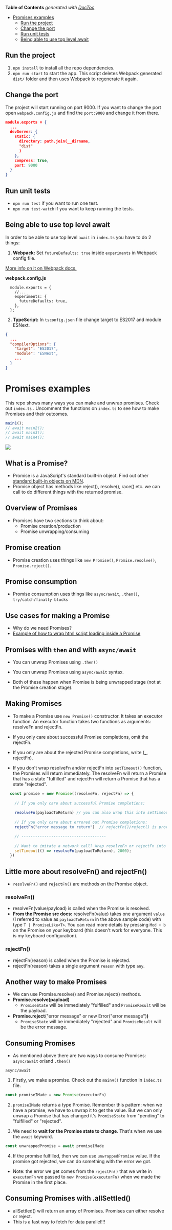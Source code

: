 <!-- START doctoc generated TOC please keep comment here to allow auto update -->
<!-- DON'T EDIT THIS SECTION, INSTEAD RE-RUN doctoc TO UPDATE -->
**Table of Contents**  *generated
with [DocToc](https://github.com/thlorenz/doctoc)*

- [Promises examples](#promises-examples)
  - [Run the project](#run-the-project)
  - [Change the port](#change-the-port)
  - [Run unit tests](#run-unit-tests)
  - [Being able to use top level await](#being-able-to-use-top-level-await)

<!-- END doctoc generated TOC please keep comment here to allow auto update -->

## Run the project

1. `npm install` to install all the repo dependencies.
2. `npm run start` to start the app. This script deletes Webpack generated
   `dist/` folder and then uses Webpack to regenerate it again.

## Change the port

The project will start running on port 9000. If you want to change the port
open `webpack.config.js` and find the `port:9000` and change it from there.

```json
module.exports = {
  ...
  devServer: {
    static: {
      directory: path.join(__dirname,
      "dist"
      )
    },
    compress: true,
    port: 9000
  }
}
```

## Run unit tests

- `npm run test` if you want to run one test.
- `npm run test-watch` if you want to keep running the tests.

## Being able to use top level await

In order to be able to use top level `await` in `index.ts` you have to do 2
things:

1. **Webpack:** Set `futureDefaults: true` inside `experiments` in Webpack
   config file.

[More info on it on Webpack docs.](https://webpack.js.org/configuration/experiments/#experimentsfuturedefaults)

**webpack.config.js**

```
  module.exports = {
    //...
    experiments: {
      futureDefaults: true,
    },
  };

```

2. **TypeScript:** In `tsconfig.json` file change target to ES2017 and module
   ESNext.

```json
{
  ...
  "compilerOptions": {
    "target": "ES2017",
    "module": "ESNext",
    ...
  }
}
```

# Promises examples

This repo shows many ways you can make and unwrap promises. Check out `index.ts`
. Uncomment the functions on `index.ts` to see how to make Promises and
their outcomes.

```typescript
main1();
// await main2();
// await main3();
// await main4();
```

![](src/promises-cheat-sheet.jpg)

## What is a Promise?
- Promise is a JavaScript's standard built-in object. Find out other [standard built-in objects on MDN](https://developer.mozilla.org/en-US/docs/Web/JavaScript/Reference/Global_Objects).
- Promise object has methods like reject(), resolve(), race() etc. we can call to do different
  things with the returned promise. 

## Overview of Promises

- Promises have two sections to think about:
  - Promise creation/production
  - Promise unwrapping/consuming

## Promise creation

- Promise creation uses things like `new Promise()`, `Promise.resolve()`,
  `Promise.reject()`.

## Promise consumption

- Promise consumption uses things like `async/await`, `.then()`,
  `try/catch/finally blocks`

## Use cases for making a Promise

- Why do we need Promises?
- [Example of how to wrap html script loading inside a Promise](https://javascript.info/promise-basics#loadscript)

## Promises with `then` and with `async/await`

- You can unwrap Promises using `.then()`
- You can unwrap Promises using `async/await` syntax.


- Both of these happen when Promise is being unwrapped stage (not at the Promise
  creation stage).

## Making Promises

- To make a Promise use `new Promise()` constructor. It takes an executor
  function. An executor function takes two functions as arguments: resolveFn and
  rejectFn.
- If you only care about successful Promise completions, omit the rejectFn.
- If you only are about the rejected Promise completions, write (**_**,
  rejectFn).


- If you don't wrap resolveFn and/or rejectFn into `setTimeout()` function, the
  Promises will return immediately. The resolveFn will return a Promise that has
  a state "fulfilled" and rejectFn will return a Promise that has a state
  "rejected".

``` typescript
  const promise = new Promise((resolveFn, rejectFn) => {
  
    // If you only care about successful Promise completions:
  
    resolveFn(payloadToReturn) // you can also wrap this into setTimeout(). resolveFn()/resolve() is provided by the Promise constructor.
    
    // If you only care about errored out Promise completions:
    rejectFn("error message to return")  // rejectFn()/reject() is provided by the Promise constructor.

    // -------------------------------------
    
    // Want to imitate a network call? Wrap resolveFn or rejectFn into setTimeout() 
    setTimeout(() => resolveFn(payloadToReturn), 2000);
  })
```

## Little more about resolveFn() and rejectFn()
- `resolveFn()` and `rejectFn()` are methods on the Promise object.

### resolveFn()
- resolveFn(value/payload) is called when the Promise is resolved.
- **From the Promise src docs:** resolveFn(value) takes one argument `value` (I referred to value as
  `payloadToReturn` in the above sample code) with type `T | PromiseLike<T>`. You can read more details
  by pressing `Mod + b` on the Promise on your keyboard (this doesn't work for everyone. This is my
  keyboard configuration). 

### rejectFn()
- rejectFn(reason) is called when the Promise is rejected.
- rejectFn(reason) takes a single argument `reason` with type `any`. 

## Another way to make Promises

- We can use Promise.resolve() and Promise.reject() methods.
- **Promise.resolve(payload)**
  - `PromiseState` will be immediately "fulfilled"
    and `PromiseResult` will be the payload.
- **Promise.reject**("error message" or new Error("error message")**)**
  - `PromiseState` will be immediately "rejected" and `PromiseResult` will be
    the error message.

## Consuming Promises

- As mentioned above there are two ways to consume Promises: `async/await`
  or/and `.then()`

`async/await`

1. Firstly, we make a promise. Check out the `main4()` function in `index.ts`
  file.

```typescript
const promiseIMade = new Promise(executorFn)
```

2. `promiseIMade` returns a type Promise. Remember this pattern: when we have a
  promise, we have to unwrap it to get the value. But we can only unwrap a
  Promise that has changed it's `PromiseState` from "pending" to "fulfilled"
  or "rejected".


3. We need to **wait for the Promise state to change**. That's when we use the
  `await` keyword.

```typescript
const unwrappedPromise = await promiseIMade
```

4. If the promise fulfilled, then we can use `unwrappedPromise` value. If 
   the promise got rejected, we can do something with the error we got. 
   
- Note: the error we get comes from the `rejectFn()` that we write in 
   `executonFn` we passed to `new Promise(executorFn)` when we made the 
  Promise in the first place.

## Consuming Promises with .allSettled()

- allSettled() will return an array of Promises. Promises can either resolve 
or reject. 
- This is a fast way to fetch for data parallel!!!
